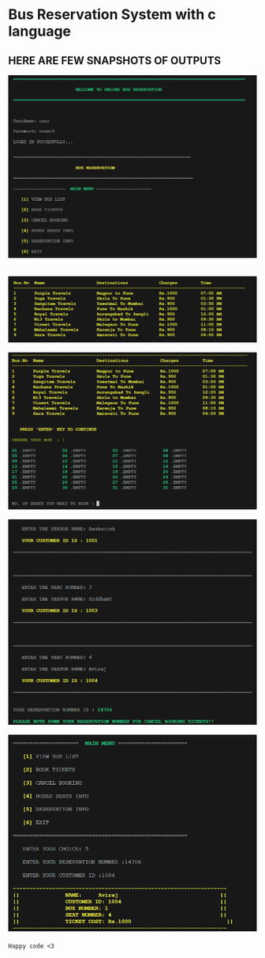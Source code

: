# Bus Reservation System with c language

## HERE ARE FEW SNAPSHOTS OF OUTPUTS

![LOGIN](images/login.png)  
<br/>
<br/>
![BUSLISTS](images/buslists.png)
<br/>
<br/>
![BUS BOOKING](images/busbook1.png)
<br/>
<br/>
![BUS BOOKING](images/busbook2.png)
<br/>
<br/>
![image info](images/custID.png)
<br/>
<br/>
`Happy code <3`
